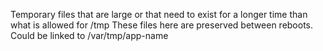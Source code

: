 Temporary files that are large or that need to exist for a longer time than what is allowed for /tmp
These files here are preserved between reboots. Could be linked to /var/tmp/app-name

